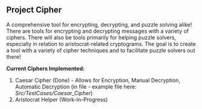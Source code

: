 ## Project Cipher  
A comprehensive tool for encrypting, decrypting, and puzzle solving alike! There are tools for encrypting and decrypting messages with a variety of ciphers. There will also be tools primarily for helping puzzle solvers, especially in relation to aristocrat-related cryptograms. The goal is to create a tool with a variety of cipher techniques and to facilitate puzzle solvers out there!  
  
**Current Ciphers Implemented:**    
1. Caesar Cipher (Done) - Allows for Encryption, Manual Decryption, Automatic Decryption (in file - example file here: *Src/TestCases/Caesar_Cipher*)
2. Aristocrat Helper (Work-In-Progress)

